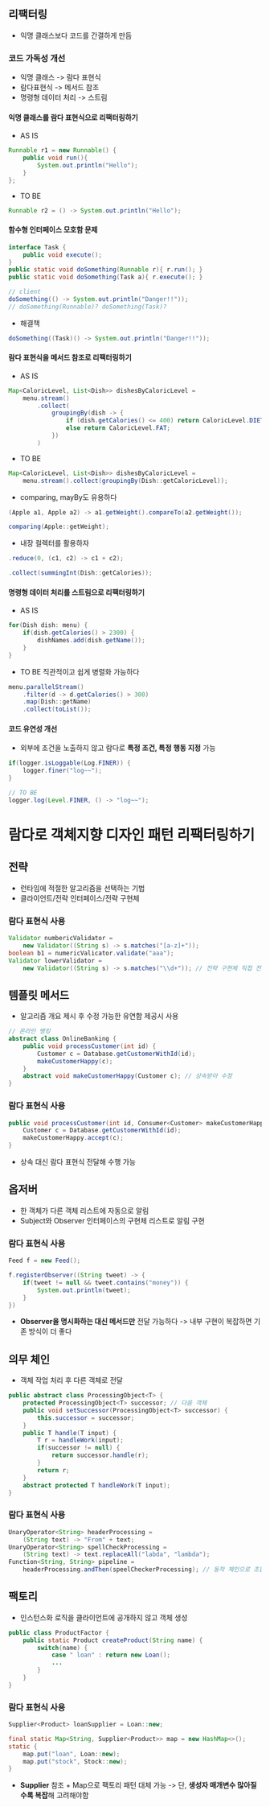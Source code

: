 ## 리팩터링
- 익명 클래스보다 코드를 간결하게 만듬
### 코드 가독성 개선
- 익명 클래스 -> 람다 표현식
- 람다표현식 -> 메서드 참조
- 명령형 데이터 처리 -> 스트림
#### 익명 클래스를 람다 표현식으로 리팩터링하기
- AS IS
```java
Runnable r1 = new Runnable() {
	public void run(){
		System.out.println("Hello");
	}
};
```
- TO BE
```java
Runnable r2 = () -> System.out.println("Hello");
```
#### 함수형 인터페이스 모호함 문제
```java
interface Task {
	public void execute();
}
public static void doSomething(Runnable r){ r.run(); }
public static void doSomething(Task a){ r.execute(); }

// client
doSomething(() -> System.out.println("Danger!!")); 
// doSomething(Runnable)? doSomething(Task)?
```
- 해결책
```java
doSomething((Task)() -> System.out.println("Danger!!"));

```
#### 람다 표현식을 메서드 참조로 리팩터링하기
- AS IS
```java
Map<CaloricLevel, List<Dish>> dishesByCaloricLevel =
	menu.stream()
		.collect(
			groupingBy(dish -> {
				if (dish.getCalories() <= 400) return CaloricLevel.DIET;
				else return CaloricLevel.FAT;
			})
		)
```
- TO BE
```java
Map<CaloricLevel, List<Dish>> dishesByCaloricLevel =
	menu.stream().collect(groupingBy(Dish::getCaloricLevel));
```

- comparing, mayBy도 유용하다
```java
(Apple a1, Apple a2) -> a1.getWeight().compareTo(a2.getWeight());

comparing(Apple::getWeight);
```

- 내장 컬렉터를 활용하자
```java
.reduce(0, (c1, c2) -> c1 + c2);

.collect(summingInt(Dish::getCalories));
```
#### 명령형 데이터 처리를 스트림으로 리팩터링하기
- AS IS
```java
for(Dish dish: menu) {
	if(dish.getCalories() > 2300) {
		dishNames.add(dish.getName());
	}
}
```
- TO BE
  직관적이고 쉽게 병렬화 가능하다
```java
menu.parallelStream()
	.filter(d -> d.getCalories() > 300)
	.map(Dish::getName)
	.collect(toList());
```
#### 코드 유연성 개선
- 외부에 조건을 노출하지 않고 람다로 **특정 조건, 특정 행동 지정** 가능
```java
if(logger.isLoggable(Log.FINER)) {
	logger.finer("log~~");
}

// TO BE
logger.log(Level.FINER, () -> "log~~");
```
# 람다로 객체지향 디자인 패턴 리팩터링하기
## 전략
- 런타임에 적절한 알고리즘을 선택하는 기법
- 클라이언트/전략 인터페이스/전략 구현체
### 람다 표현식 사용
```java
Validator numbericValidator =
	new Validator((String s) -> s.matches("[a-z]+"));
boolean b1 = numericValicator.validate("aaa");
Validator lowerValidator = 
	new Validator((String s) -> s.matches("\\d+")); // 전략 구현체 직접 전달
```
## 템플릿 메서드
- 알고리즘 개요 제시 후 수정 가능한 유연함 제공시 사용
```java
// 온라인 뱅킹
abstract class OnlineBanking {
	public void processCustomer(int id) {
		Customer c = Database.getCustomerWithId(id);
		makeCustomerHappy(c);
	}
	abstract void makeCustomerHappy(Customer c); // 상속받아 수정
}
```
### 람다 표현식 사용
```java
public void processCustomer(int id, Consumer<Customer> makeCustomerHappy) {
	Customer c = Database.getCustomerWithId(id);
	makeCustomerHappy.accept(c);
}
```
- 상속 대신 람다 표현식 전달해 수행 가능
## 옵저버
- 한 객체가 다른 객체 리스트에 자동으로 알림
- Subject와 Observer 인터페이스의 구현체 리스트로 알림 구현
### 람다 표현식 사용
```java
Feed f = new Feed();

f.registerObserver((String tweet) -> {
	if(tweet != null && tweet.contains("money")) {
		System.out.println(tweet);
	}
})
```
- **Observer을 명시화하는 대신 메서드만** 전달 가능하다
  -> 내부 구현이 복잡하면 기존 방식이 더 좋다
## 의무 체인
- 객체 작업 처리 후 다른 객체로 전달
```java
public abstract class ProcessingObject<T> {
	protected ProcessingObject<T> successor; // 다음 객체
	public void setSuccessor(ProcessingObject<T> successor) {
		this.successor = successor;
	}
	public T handle(T input) {
		T r = handleWork(input);
		if(successor != null) {
			return successor.handle(r);
		}
		return r;
	}
	abstract protected T handleWork(T input);
}
```
### 람다 표현식 사용
```java
UnaryOperator<String> headerProcessing =
	(String text) -> "From" + text;
UnaryOperator<String> spellCheckProcessing =
	(String text) -> text.replaceAll("labda", "lambda");
Function<String, String> pipeline = 
	headerProcessing.andThen(speelCheckerProcessing); // 동작 체인으로 조합
```
## 팩토리
- 인스턴스화 로직을 클라이언트에 공개하지 않고 객체 생성
```java
public class ProductFactor {
	public static Product createProduct(String name) {
		switch(name) {
			case " loan" : return new Loan();
			...
		}
	}
}
```
### 람다 표현식 사용
```java
Supplier<Product> loanSupplier = Loan::new;

final static Map<String, Supplier<Product>> map = new HashMap<>();
static {
	map.put("loan", Loan::new);
	map.put("stock", Stock::new);
}
```
- **Supplier** 참조 + Map으로 팩토리 패턴 대체 가능
  -> 단, **생성자 매개변수 많아질수록 복잡**해 고려해야함